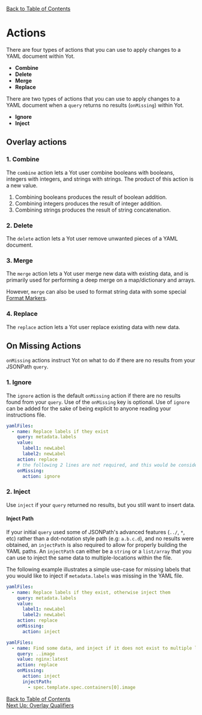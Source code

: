 [Back to Table of Contents](../documentation.md)

# Actions

There are four types of actions that you can use to apply changes to a YAML document within Yot.

* **Combine**
* **Delete**
* **Merge**
* **Replace**


There are two types of actions that you can use to apply changes to a YAML document when a `query` returns no results (`onMissing`) within Yot.

* **Ignore**
* **Inject**


## Overlay actions


### 1. Combine

The `combine` action lets a Yot user combine booleans with booleans, integers with integers, and strings with strings.  The product of this action is a new value.

1. Combining booleans produces the result of boolean addition.
1. Combining integers produces the result of integer addition.
1. Combining strings produces the result of string concatenation.


### 2. Delete

The `delete` action lets a Yot user remove unwanted pieces of a YAML document.   


### 3. Merge

The `merge` action lets a Yot user merge new data with existing data, and is primarily used for performing a deep merge on a map/dictionary and arrays.  

However, `merge` can also be used to format string data with some special [Format Markers](formatMarkers.md).


### 4. Replace

The `replace` action lets a Yot user replace existing data with new data.


## On Missing Actions

`onMissing` actions instruct Yot on what to do if there are no results from your JSONPath `query`.


### 1. Ignore

The `ignore` action is the default `onMissing` action if there are no results found from your `query`.  Use of the `onMissing` key is optional. Use of `ignore` can be added for the sake of being explicit to anyone reading your instructions file.  

```yaml
yamlFiles:
  - name: Replace labels if they exist
    query: metadata.labels
    value:
      label1: newLabel
      label2: newLabel
    action: replace
    # the following 2 lines are not required, and this would be considered long-form
    onMissing:
      action: ignore
```


### 2. Inject

Use `inject` if your `query` returned no results, but you still want to insert data.

#### Inject Path

If your initial `query` used some of JSONPath's advanced features (`../`, `*`, etc) rather than a dot-notation style path (e.g: `a.b.c.d`), and no results were obtained, an `injectPath` is also required to allow for properly building the YAML paths.  An `injectPath` can either be a `string` or a `list/array` that you can use to inject the same data to multiple-locations within the file.

The following example illustrates a simple use-case for missing labels that you would like to inject if `metadata.labels` was missing in the YAML file.

```yaml
yamlFiles:
  - name: Replace labels if they exist, otherwise inject them
    query: metadata.labels
    value:
      label1: newLabel
      label2: newLabel
    action: replace
    onMissing:
      action: inject
```


```yaml
yamlFiles:
  - name: Find some data, and inject if it does not exist to multiple locations
    query: ..image
    value: nginx:latest
    action: replace
    onMissing:
      action: inject
      injectPath:
        - spec.template.spec.containers[0].image
```

[Back to Table of Contents](../documentation.md)  
[Next Up: Overlay Qualifiers](qualifiers.md)
